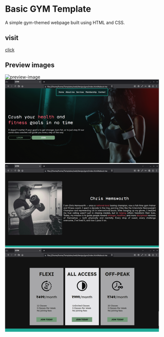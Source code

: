 # Basic GYM Template 
A simple gym-themed webpage built using HTML and CSS.

## visit
<a href="https://akhilesh286.github.io/gym-webpage/">click</a>

## Preview images 
![preview-image](./gym-preview.gif)
![preview-image](./gym-preview-1.png)
![preview-image](./gym-preview-2.png)
![preview-image](./gym-preview-3.png)
